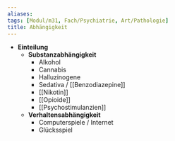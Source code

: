 ```yaml
---
aliases: 
tags: [Modul/m31, Fach/Psychiatrie, Art/Pathologie]
title: Abhängigkeit
---
```

- **Einteilung**
	- **Substanzabhängigkeit**
		- Alkohol
		- Cannabis
		- Halluzinogene
		- Sedativa / [[Benzodiazepine]]
		- [[Nikotin]]
		- [[Opioide]]
		- [[Psychostimulanzien]]
	- **Verhaltensabhängigkeit**
		- Computerspiele / Internet
		- Glücksspiel